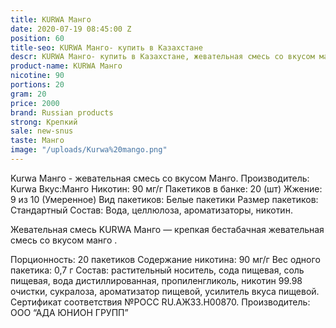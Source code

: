 ```yaml
---
title: KURWA Манго
date: 2020-07-19 08:45:00 Z
position: 60
title-seo: KURWA Манго- купить в Казахстане
descr: KURWA Манго- купить в Казахстане, жевательная смесь со вкусом манго
product-name: KURWA Манго
nicotine: 90
portions: 20
gram: 20
price: 2000
brand: Russian products
strong: Крепкий
sale: new-snus
taste: Манго
image: "/uploads/Kurwa%20mango.png"
---
```


Kurwa Манго - жевательная смесь со вкусом Манго. Производитель: Kurwa Вкус:Манго Никотин: 90 мг/г Пакетиков в банке: 20 (шт) Жжение: 9 из 10 (Умеренное) Вид пакетиков: Белые пакетики Размер пакетиков: Стандартный Состав: Вода, целлюлоза, ароматизаторы, никотин.


Жевательная смесь KURWA Манго —  крепкая бестабачная жевательная смесь со вкусом манго .

Порционность: 20 пакетиков
Содержание никотина: 90 мг/г
Вес одного пакетика: 0,7 г
Состав: растительный носитель, сода пищевая, соль пищевая, вода дистиллированная, пропиленгликоль, никотин 99.98 очистки, сукралоза, ароматизатор пищевой, усилитель вкуса пищевой.
Сертификат соответствия №РОСС RU.АЖ33.Н00870.
Производитель: ООО “АДА ЮНИОН ГРУПП”